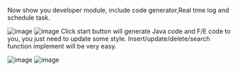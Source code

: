Now show you developer module, include code generator,Real time log and schedule task.

![image](https://github.com/user-attachments/assets/63a95637-1240-4c9e-8219-2ade5daab04a)
![image](https://github.com/user-attachments/assets/6340df80-52db-4431-9b83-31e8d684dbe0)
Click start button will generate Java code and F/E code to you, you just need to update some style. Insert/update/delete/search function implement will be very easy.


![image](https://github.com/user-attachments/assets/55fd7c6b-abee-4ea7-916f-08f3fe3f0f44)
![image](https://github.com/user-attachments/assets/6d2ced05-3d5b-4db8-8e6d-8ff30f6f66f8)

